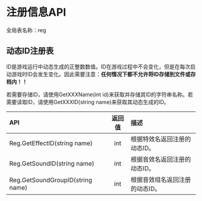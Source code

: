 # 注册信息API

全局表名称：reg

## 动态ID注册表

ID是游戏运行中动态生成的正整数数值。ID在游戏过程中不会变化，但是在每次启动游戏时ID会发生变化。因此需要注意：**任何情况下都不允许将ID存储到文件或存档内！！**

若需要存储ID，请使用GetXXXName\(int id\)来获取并存储其ID的字符串名称。若需要读取ID，请使用GetXXXID\(string name\)来获取其动态生成的ID。

| API | 返回值 | 描述 |
| :--- | :---: | :--- |
| Reg.GetEffectID\(string name\) | int | 根据特效名返回注册的动态ID。 |
| Reg.GetSoundID\(string name\) | int | 根据音效名返回注册的动态ID。 |
| Reg.GetSoundGroupID\(string name\) | int | 根据音效组名返回注册的动态ID。 |

